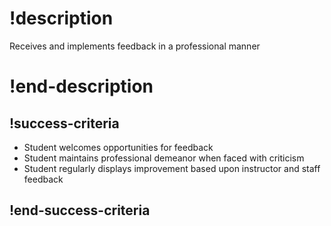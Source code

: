 # !description
Receives and implements feedback in a professional manner
# !end-description

## !success-criteria
- Student welcomes opportunities for feedback
- Student maintains professional demeanor when faced with criticism
- Student regularly displays improvement based upon instructor and staff feedback
## !end-success-criteria
